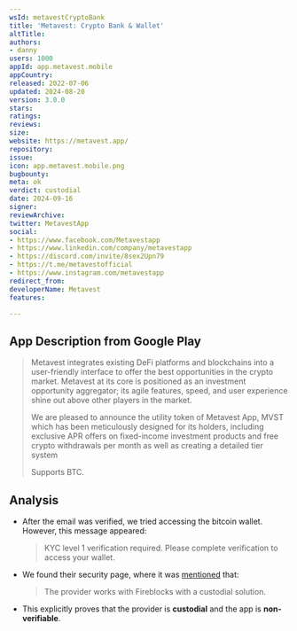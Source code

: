 ```yaml
---
wsId: metavestCryptoBank
title: 'Metavest: Crypto Bank & Wallet'
altTitle: 
authors:
- danny
users: 1000
appId: app.metavest.mobile
appCountry: 
released: 2022-07-06
updated: 2024-08-20
version: 3.0.0
stars: 
ratings: 
reviews: 
size: 
website: https://metavest.app/
repository: 
issue: 
icon: app.metavest.mobile.png
bugbounty: 
meta: ok
verdict: custodial
date: 2024-09-16
signer: 
reviewArchive: 
twitter: MetavestApp
social:
- https://www.facebook.com/Metavestapp
- https://www.linkedin.com/company/metavestapp
- https://discord.com/invite/8sex2Upn79
- https://t.me/metavestofficial
- https://www.instagram.com/metavestapp
redirect_from: 
developerName: Metavest
features: 

---
```


## App Description from Google Play

  > Metavest integrates existing DeFi platforms and blockchains into a user-friendly interface to offer the best opportunities in the crypto market. Metavest at its core is positioned as an investment opportunity aggregator; its agile features, speed, and user experience shine out above other players in the market.
  >
  > We are pleased to announce the utility token of Metavest App, MVST which has been meticulously designed for its holders, including exclusive APR offers on fixed-income investment products and free crypto withdrawals per month as well as creating a detailed tier system
  >
  > Supports BTC.

## Analysis 

- After the email was verified, we tried accessing the bitcoin wallet. However, this message appeared:
  > KYC level 1 verification required. Please complete verification to access your wallet.
- We found their security page, where it was [mentioned](https://metavest.app/security) that:
  > The provider works with Fireblocks with a custodial solution.
- This explicitly proves that the provider is **custodial** and the app is **non-verifiable**.
